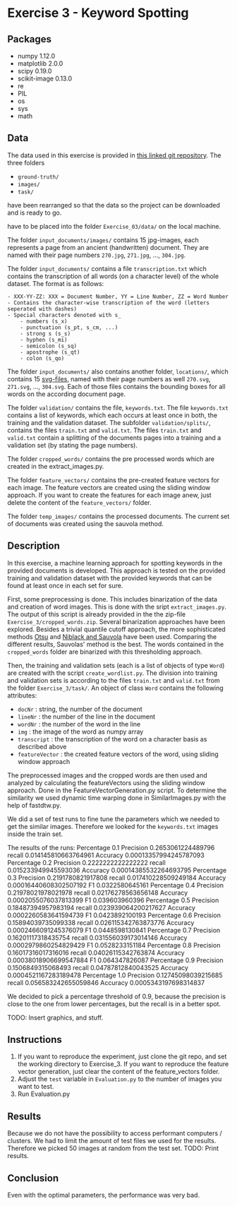 # Exercise 3 - Keyword Spotting


## Packages
- numpy 1.12.0
- matplotlib 2.0.0
- scipy 0.19.0
- scikit-image 0.13.0
- re
- PIL
- os
- sys
- math

## Data
The data used in this exercise is provided in [this linked git repository](https://github.com/lunactic/PatRec17_KWS_Data). The three folders
- `ground-truth/`
- `images/`
- `task/`

have been rearranged so that the data so the project can be downloaded and is ready to go.


have to be placed into the folder `Exercise_03/data/` on the local machine.

The folder `input_documents/images/` contains 15 jpg-images, each represents a page from an ancient (handwritten) document. They are named with their page numbers `270.jpg`, `271.jpg`, ..., `304.jpg`.

The folder `input_documents/` contains a file `transcription.txt` which contains the transcription of all words (on a character level) of the whole dataset. The format is as follows:

	- XXX-YY-ZZ: XXX = Document Number, YY = Line Number, ZZ = Word Number
	- Contains the character-wise transcription of the word (letters seperated with dashes)
	- Special characters denoted with s_
		- numbers (s_x)
		- punctuation (s_pt, s_cm, ...)
		- strong s (s_s)
		- hyphen (s_mi)
		- semicolon (s_sq)
		- apostrophe (s_qt)
		- colon (s_qo)

The folder `input_documents/` also contains another folder, `locations/`, which contains 15 [svg-files](https://de.wikipedia.org/wiki/Scalable_Vector_Graphics), named with their page numbers as well `270.svg`, `271.svg`, ..., `304.svg`.
Each of those files contains the bounding boxes for all words on the according document page.

The folder `validation/` contains the file, `keywords.txt`. The file `keywords.txt` contains a list of keywords, which each occurs at least once in both, the training and the validation dataset.
The subfolder  `validation/splits/`, contains the files `train.txt` and `valid.txt`. The files `train.txt` and `valid.txt` contain a splitting of the documents pages into a training and a validation set (by stating the page numbers).

The folder `cropped_words/`  contains the pre processed words which are created in the extract_images.py.

The folder `feature_vectors/` contains the pre-created feature vectors for each image. The feature vectors are created using the sliding window approach. If you want to create the features for each image anew, just delete the content of the `feature_vectors/` folder.

The folder `temp_images/` contains the processed documents. The current set of documents was created using the sauvola method.

## Description
In this exercise, a machine learning approach for spotting keywords in the provided documents is developed. This approach is tested on the provided training and validation dataset with the provided keywords that can be found at least once in each set for sure.

First, some preprocessing is done. This includes binarization of the data and creation of word images. This is done with the sript `extract_images.py`. The output of this script is already provided in the the zip-file `Exercise_3/cropped_words.zip`. Several binarization approaches
have been explored. Besides a trivial quantile cutoff approach, the more sophisticated methods [Otsu](https://en.wikipedia.org/wiki/Otsu's_method) and [Niblack and Sauvola](http://scikit-image.org/docs/dev/auto_examples/segmentation/plot_niblack_sauvola.html) have been used. Comparing
the different results, Sauvolas' method is the best. The words contained in the `cropped_words` folder are binarized with this thresholding approach.

Then, the training and validation sets (each is a list of objects of type `Word`) are created with the script `create_wordlist.py`. The division into training and validation sets is according to the files `train.txt` and `valid.txt` from the folder `Exercise_3/task/`. An object of class `Word` contains the following attributes:

- `docNr` : string, the number of the document
- `lineNr` : the number of the line in the document
- `wordNr` : the number of the word in the line
- `img` : the image of the word as numpy array
- `transcript` : the transcription of the word on a character basis as described above
- `featureVector` : the created feature vectors of the word, using sliding window approach


The preprocessed images and the cropped words are then used and analyzed by calculating the featureVectors using the sliding window approach. Done in the FeatureVectorGeneration.py script.
To determine the similarity we used dynamic time warping done in SimilarImages.py with the help of fastdtw.py.

We did a set of test runs to fine tune the parameters which we needed to get the similar images. Therefore we looked for the `keywords.txt` images inside the train set.

The results of the runs:
Percentage 0.1 Precision 0.2653061224489796 recall 0.014145810663764961 Accuracy 0.00013357994245787093
Percentage 0.2 Precision 0.2222222222222222 recall 0.015233949945593036 Accuracy 0.00014385532264693795
Percentage 0.3 Precision 0.2191780821917808 recall 0.017410228509249184 Accuracy 0.00016440608302507192 F1 0.0322580645161
Percentage 0.4 Precision 0.21978021978021978 recall 0.02176278563656148 Accuracy 0.0002055076037813399 F1 0.039603960396
Percentage 0.5 Precision 0.18487394957983194 recall 0.023939064200217627 Accuracy 0.0002260583641594739 F1 0.0423892100193
Percentage 0.6 Precision 0.15894039735099338 recall 0.026115342763873776 Accuracy 0.0002466091245376079 F1 0.0448598130841
Percentage 0.7 Precision 0.16201117318435754 recall 0.031556039173014146 Accuracy 0.0002979860254829429 F1 0.0528233151184
Percentage 0.8 Precision 0.16017316017316016 recall 0.04026115342763874 Accuracy 0.00038018906699547884 F1 0.064347826087
Percentage 0.9 Precision 0.1506849315068493 recall 0.04787812840043525 Accuracy 0.0004521167283189478
Percentage 1.0 Precision 0.12745098039215685 recall 0.056583242655059846 Accuracy 0.0005343197698314837

We decided to pick a percentage threshold of 0.9, because the precision is close to the one from lower percentages, but the recall is in a better spot.


TODO: Insert graphics, and stuff.

## Instructions
1. If you want to reproduce the experiment, just clone the git repo, and set the working directory to Exercise_3. If you want to reproduce the feature vector generation, just clear the content of the feature_vectors folder.
2. Adjust the `test` variable in `Evaluation.py` to the number of images you want to test.
3. Run Evaluation.py



## Results
Because we do not have the possibility to access performant computers / clusters. We had to limit the amount of test files we used for the results.
Therefore we picked 50 images at random from the test set.
TODO: Print results.


## Conclusion
Even with the optimal parameters, the performance was very bad.